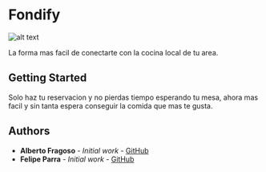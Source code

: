 # Fondify
![alt text](https://i.imgur.com/epu36B6.png)

La forma mas facil de conectarte con la cocina local de tu area.

## Getting Started
Solo haz tu reservacion y no pierdas tiempo esperando tu mesa, ahora mas facil y sin tanta espera conseguir la comida que mas te gusta.

## Authors
* **Alberto Fragoso** - *Initial work* - [GitHub](https://github.com/albertofragoso)
* **Felipe Parra** - *Initial work* - [GitHub](https://github.com/pipepico)

